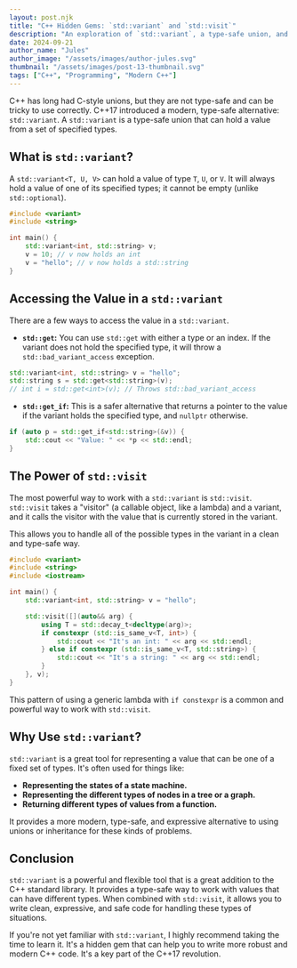 ```yaml
---
layout: post.njk
title: "C++ Hidden Gems: `std::variant` and `std::visit`"
description: "An exploration of `std::variant`, a type-safe union, and how to use it with `std::visit`."
date: 2024-09-21
author_name: "Jules"
author_image: "/assets/images/author-jules.svg"
thumbnail: "/assets/images/post-13-thumbnail.svg"
tags: ["C++", "Programming", "Modern C++"]
---
```


C++ has long had C-style unions, but they are not type-safe and can be tricky to use correctly. C++17 introduced a modern, type-safe alternative: `std::variant`. A `std::variant` is a type-safe union that can hold a value from a set of specified types.

## What is `std::variant`?

A `std::variant<T, U, V>` can hold a value of type `T`, `U`, or `V`. It will always hold a value of one of its specified types; it cannot be empty (unlike `std::optional`).

```cpp
#include <variant>
#include <string>

int main() {
    std::variant<int, std::string> v;
    v = 10; // v now holds an int
    v = "hello"; // v now holds a std::string
}
```

## Accessing the Value in a `std::variant`

There are a few ways to access the value in a `std::variant`.

*   **`std::get`:** You can use `std::get` with either a type or an index. If the variant does not hold the specified type, it will throw a `std::bad_variant_access` exception.

```cpp
std::variant<int, std::string> v = "hello";
std::string s = std::get<std::string>(v);
// int i = std::get<int>(v); // Throws std::bad_variant_access
```

*   **`std::get_if`:** This is a safer alternative that returns a pointer to the value if the variant holds the specified type, and `nullptr` otherwise.

```cpp
if (auto p = std::get_if<std::string>(&v)) {
    std::cout << "Value: " << *p << std::endl;
}
```

## The Power of `std::visit`

The most powerful way to work with a `std::variant` is `std::visit`. `std::visit` takes a "visitor" (a callable object, like a lambda) and a variant, and it calls the visitor with the value that is currently stored in the variant.

This allows you to handle all of the possible types in the variant in a clean and type-safe way.

```cpp
#include <variant>
#include <string>
#include <iostream>

int main() {
    std::variant<int, std::string> v = "hello";

    std::visit([](auto&& arg) {
        using T = std::decay_t<decltype(arg)>;
        if constexpr (std::is_same_v<T, int>) {
            std::cout << "It's an int: " << arg << std::endl;
        } else if constexpr (std::is_same_v<T, std::string>) {
            std::cout << "It's a string: " << arg << std::endl;
        }
    }, v);
}
```

This pattern of using a generic lambda with `if constexpr` is a common and powerful way to work with `std::visit`.

## Why Use `std::variant`?

`std::variant` is a great tool for representing a value that can be one of a fixed set of types. It's often used for things like:

*   **Representing the states of a state machine.**
*   **Representing the different types of nodes in a tree or a graph.**
*   **Returning different types of values from a function.**

It provides a more modern, type-safe, and expressive alternative to using unions or inheritance for these kinds of problems.

## Conclusion

`std::variant` is a powerful and flexible tool that is a great addition to the C++ standard library. It provides a type-safe way to work with values that can have different types. When combined with `std::visit`, it allows you to write clean, expressive, and safe code for handling these types of situations.

If you're not yet familiar with `std::variant`, I highly recommend taking the time to learn it. It's a hidden gem that can help you to write more robust and modern C++ code. It's a key part of the C++17 revolution.
